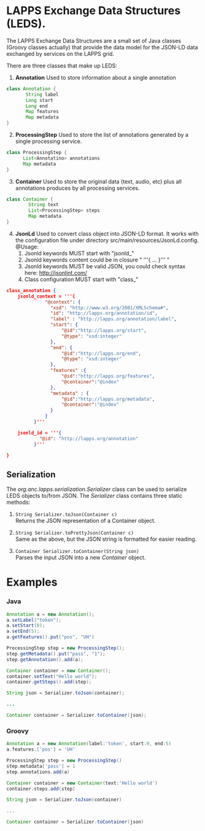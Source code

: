 LAPPS Exchange Data Structures (LEDS).
======================================

The LAPPS Exchange Data Structures are a small set of Java classes (Groovy classes 
actually) that provide the data model for the JSON-LD data exchanged by services on the
LAPPS grid.

There are three classes that make up LEDS:

1. **Annotation** Used to store information about a single annotation
```groovy
class Annotation {
       String label
       Long start
       Long end
       Map features
       Map metadata
}
```

2. **ProcessingStep** Used to store the list of annotations generated by a single processing service.
```groovy
class ProcessingStep {
      List<Annotatino> annotations
      Map metadata
}
```

3. **Container** Used to store the original data (text, audio, etc) plus all annotations produces by all
processing services.
```groovy
class Container {
        String text
        List<ProcessingStep> steps
        Map metadata
}
```

4. **JsonLd** Used to convert class object into JSON-LD format. It works with the configuration file under
directory src/main/resources/JsonLd.config.
@Usage:
    1. Jsonld keywords MUST start with "jsonld_"
    2. Jsonld keywords content could be in closure " '''{ ... }'''  "
    3. Jsonld keywords MUST be valid JSON, you could check syntax here: http://jsonlint.com/
    4. Class configuration MUST start with "class_"

```json
class_annotation {
    jsonld_context = '''{
              "@context": {
                "xsd": "http://www.w3.org/2001/XMLSchema#",
                "id": "http://lapps.org/annotation/id",
                "label" : "http://lapps.org/annotation/label",
                "start": {
                    "@id":"http://lapps.org/start",
                    "@type": "xsd:integer"
                },
                "end": {
                    "@id":"http://lapps.org/end",
                    "@type": "xsd:integer"
                },
                "features" :{
                    "@id":"http://lapps.org/features",
                    "@container":"@index"
                },
                "metadata" : {
                    "@id":"http://lapps.org/metadata",
                    "@container":"@index"
                }
              }
          }'''

    jsonld_id = '''{
            "@id": "http://lapps.org/annotation"
          }'''

}
```


Serialization
--

The _org.anc.lapps.serialization.Serializer_ class can be used to serialize LEDS objects
to/from JSON.  The _Serializer_ class contains three static methods:

1.  `String Serializer.toJson(Container c)` <br/>
    Returns the JSON representation of a Container object.


1.  `String Serializer.toPrettyJson(Container c)` <br/>
    Same as the above, but the JSON string is formatted for easier reading.

1.  `Container Serializer.toContainer(String json)`<br/>
    Parses the input JSON into a new _Container_ object.

Examples
==

### Java

```java
Annotation a = new Annotation();
a.setLabel("token");
a.setStart(0);
a.setEnd(5);
a.getFeatures().put("pos", "UH")

ProcessingStep step = new ProcessingStep();
step.getMetadata().put("pass", "1");
step.getAnnotation().add(a);

Container container = new Container();
container.setText("Hello world");
container.getSteps().add(step);

String json = Serializer.toJson(container);

...

Container container = Serializer.toContainer(json);
```

### Groovy
```groovy
Annotation a = new Annotation(label:'token', start:0, end:5)
a.features.['pos'] = 'UH'

ProcessingStep step = new ProcessingStep()
step.metadata['pass'] = 1
step.annotations.add(a)

Container container = new Container(text:'Hello world')
container.steps.add(step)

String json = Serializer.toJson(container)

...

Container container = Serializer.toContainer(json)
```
